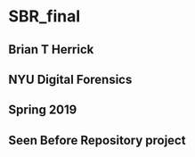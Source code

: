 # SBR_final

## Brian T Herrick
## NYU Digital Forensics
## Spring 2019
## Seen Before Repository project